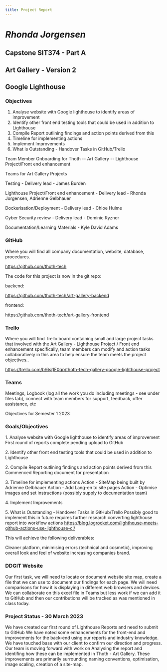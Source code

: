 ```yaml
---
title: Project Report
---
```


# _Rhonda Jorgensen_

## Capstone SIT374 - Part A

## Art Gallery - Version 2

## Google Lighthouse

### Objectives

1. Analyse website with Google lighthouse to identify areas of improvement
2. Identify other front end testing tools that could be used in addition to Lighthouse
3. Compile Report outlining findings and action points derived from this
4. Timeline for implementing actions
5. Implement Improvements
6. What is Outstanding - Handover Tasks in GitHub/Trello

Team Member Onboarding for Thoth -- Art Gallery -- Lighthouse Project/Front end enhancement

Teams for Art Gallery Projects

Testing - Delivery lead - James Burden

Lighthouse Project/Front end enhancement - Delivery lead - Rhonda Jorgensen, Adrienne Gelbhauer

Dockerisation/Deployment - Delivery lead - Chloe Hulme

Cyber Security review - Delivery lead - Dominic Ryzner

Documentation/Learning Materials - Kyle David Adams

### GitHub

Where you will find all company documentation, website, database, procedures.

<https://github.com/thoth-tech>

The code for this project is now in the git repo:

backend:

<https://github.com/thoth-tech/art-gallery-backend>

frontend:

<https://github.com/thoth-tech/art-gallery-frontend>

### Trello

Where you will find Trello board containing small and large project tasks that involved with the Art
Gallery - Lighthouse Project / Front end enhancement specifically, team members can modify and
action tasks collaboratively in this area to help ensure the team meets the project objectives..

<https://trello.com/b/6sj1F0qp/thoth-tech-gallery-google-lighthouse-project>

### Teams

Meetings, Logbook (log all the work you do including meetings - see under files tab), connect with
team members for support, feedback, offer assistance, etc

Objectives for Semester 1 2023

### Goals/Objectives

1\. Analyse website with Google lighthouse to identify areas of improvement First round of reports
complete pending upload to GitHub

2\. Identify other front end testing tools that could be used in addition to Lighthouse

2\. Compile Report outlining findings and action points derived from this Commenced Reporting
document for presentation

3\. Timeline for implementing actions Action - SiteMap being built by Adrienne Gelbhauer Action -
Add Lang-en to site pages Action - Optimise images and set instructions (possibly supply to
documentation team)

4\. Implement Improvements

5\. What is Outstanding - Handover Tasks in GitHub/Trello Possibly good to implement this in future
requires further research converting lighthouse report into workflow actions
<https://blog.logrocket.com/lighthouse-meets-github-actions-use-lighthouse-ci/>

This will achieve the following deliverables:

Cleaner platform, minimising errors (technical and cosmetic), improving overall look and feel of
website increasing companies brand.

### DDGIT Website

Our first task, we will need to locate or document website site map, create a file that we can use
to document our findings for each page. We will need comparisons for how it is displaying in
different web browsers and devices. We can collaborate on this excel file in Teams but less work if
we can add it to GitHub and then our contributions will be tracked as was mentioned in class today.

### Project Status - 30 March 2023

We have created our first round of Lighthouse Reports and need to submit to GitHub We have noted
some enhancements for the front-end and improvements for the back-end using our reports and industry
knowledge. We have touched base with our client to confirm our direction and progress. Our team is
moving forward with work on Analysing the report and identifing how these can be implemented in
Thoth - Art Gallery. These improvements are primarily surrounding naming conventions, optimisation,
image scaling, creation of a site-map.

